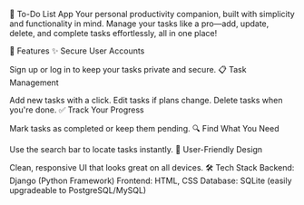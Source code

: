 📝 To-Do List App
Your personal productivity companion, built with simplicity and functionality in mind. Manage your tasks like a pro—add, update, delete, and complete tasks effortlessly, all in one place!

🚀 Features
✨ Secure User Accounts

Sign up or log in to keep your tasks private and secure.
📋 Task Management

Add new tasks with a click.
Edit tasks if plans change.
Delete tasks when you're done.
✅ Track Your Progress

Mark tasks as completed or keep them pending.
🔍 Find What You Need

Use the search bar to locate tasks instantly.
🎨 User-Friendly Design

Clean, responsive UI that looks great on all devices.
🛠️ Tech Stack
Backend: Django (Python Framework)
Frontend: HTML, CSS
Database: SQLite (easily upgradeable to PostgreSQL/MySQL)
